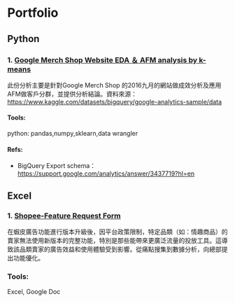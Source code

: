 # Portfolio
## Python
### 1.  [Google Merch Shop Website EDA ＆ AFM analysis by k-means](https://github.com/SMT0429/Data_Analysis/blob/main/Google_Merch.ipynb)
此份分析主要是針對Google Merch Shop 的2016九月的網站做成效分析及應用AFM做客戶分群，並提供分析結論。資料來源：https://www.kaggle.com/datasets/bigquery/google-analytics-sample/data
#### Tools:
python: pandas,numpy,sklearn,data wrangler
#### Refs:
- BigQuery Export schema：https://support.google.com/analytics/answer/3437719?hl=en
## Excel
### 1. [Shopee-Feature Request Form](https://github.com/SMT0429/Data_Analysis/blob/main/Shopee/Feature_Request_Form.md)
在蝦皮廣告功能進行版本升級後，因平台政策限制，特定品類（如：情趣商品）的賣家無法使用新版本的完整功能，特別是那些能帶來更廣泛流量的投放工具。這導致該品類賣家的廣告效益和使用體驗受到影響。從痛點搜集到數據分析，向總部提出功能優化。
### Tools:
Excel, Google Doc



